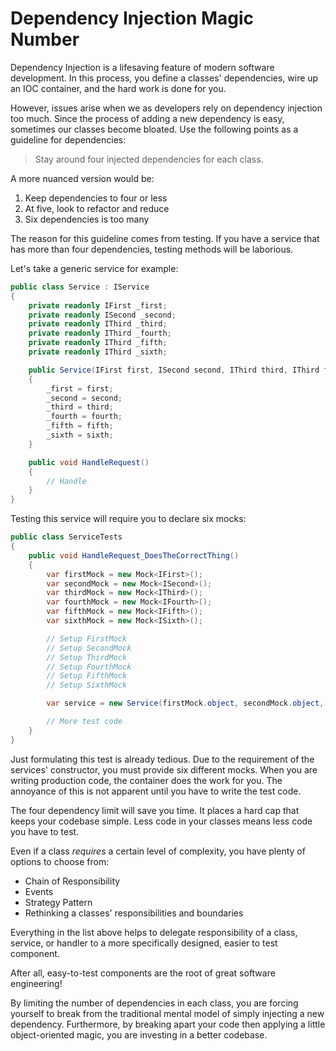 # Dependency Injection Magic Number

Dependency Injection is a lifesaving feature of modern software development. In this process, you define a classes' dependencies, wire up an IOC container, and the hard work is done for you.

However, issues arise when we as developers rely on dependency injection too much. Since the process of adding a new dependency is easy, sometimes our classes become bloated. Use the following points as a guideline for dependencies:

> Stay around four injected dependencies for each class.

A more nuanced version would be:

1. Keep dependencies to four or less
2. At five, look to refactor and reduce
3. Six dependencies is too many

The reason for this guideline comes from testing. If you have a service that has more than four dependencies, testing methods will be laborious.

Let's take a generic service for example:

```csharp
public class Service : IService
{
    private readonly IFirst _first;
    private readonly ISecond _second;
    private readonly IThird _third;
    private readonly IThird _fourth;
    private readonly IThird _fifth;
    private readonly IThird _sixth;

    public Service(IFirst first, ISecond second, IThird third, IThird fourth, IThird fifth, IThird sixth)
    {
        _first = first;
        _second = second;
        _third = third;
        _fourth = fourth;
        _fifth = fifth;
        _sixth = sixth;
    }

    public void HandleRequest()
    {
        // Handle
    }
}
```

Testing this service will require you to declare six mocks:

```csharp
public class ServiceTests
{
    public void HandleRequest_DoesTheCorrectThing()
    {
        var firstMock = new Mock<IFirst>();
        var secondMock = new Mock<ISecond>();
        var thirdMock = new Mock<IThird>();
        var fourthMock = new Mock<IFourth>();
        var fifthMock = new Mock<IFifth>();
        var sixthMock = new Mock<ISixth>();

        // Setup FirstMock
        // Setup SecondMock
        // Setup ThirdMock
        // Setup FourthMock
        // Setup FifthMock
        // Setup SixthMock

        var service = new Service(firstMock.object, secondMock.object, thirdMock.object, fourthMock.object, fifthMock.object, sixthMock.object);

        // More test code
    }
}
```

Just formulating this test is already tedious. Due to the requirement of the services' constructor, you must provide six different mocks. When you are writing production code, the container does the work for you. The annoyance of this is not apparent until you have to write the test code.

The four dependency limit will save you time. It places a hard cap that keeps your codebase simple. Less code in your classes means less code you have to test.

Even if a class *requires* a certain level of complexity, you have plenty of options to choose from:

* Chain of Responsibility
* Events
* Strategy Pattern
* Rethinking a classes' responsibilities and boundaries

Everything in the list above helps to delegate responsibility of a class, service, or handler to a more specifically designed, easier to test component.

After all, easy-to-test components are the root of great software engineering!

By limiting the number of dependencies in each class, you are forcing yourself to break from the traditional mental model of simply injecting a new dependency. Furthermore, by breaking apart your code then applying a little object-oriented magic, you are investing in a better codebase.
